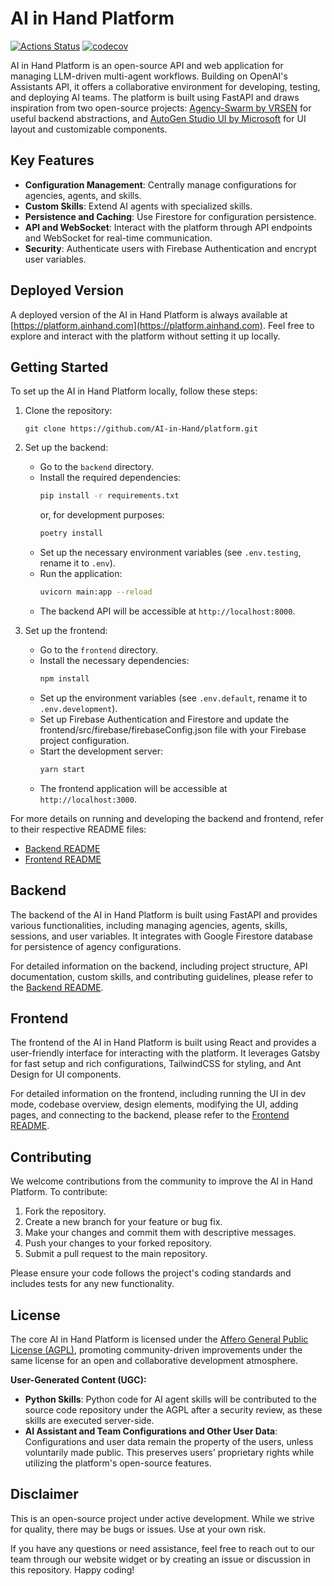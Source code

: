 # AI in Hand Platform
[![Actions Status](https://github.com/AI-in-Hand/platform/workflows/Test/badge.svg)](https://github.com/AI-in-Hand/platform/actions)
[![codecov](https://codecov.io/gh/AI-in-Hand/platform/graph/badge.svg?token=D2ZCM1DK55)](https://codecov.io/gh/AI-in-Hand/platform)

AI in Hand Platform is an open-source API and web application for managing LLM-driven multi-agent workflows.
Building on OpenAI's Assistants API, it offers a collaborative environment for developing, testing, and deploying AI teams.
The platform is built using FastAPI and draws inspiration from two open-source projects:
[Agency-Swarm by VRSEN](https://github.com/VRSEN/agency-swarm) for useful backend abstractions,
and [AutoGen Studio UI by Microsoft](https://github.com/microsoft/autogen/tree/main/samples/apps/autogen-studio/frontend)
for UI layout and customizable components.

## Key Features

- **Configuration Management**: Centrally manage configurations for agencies, agents, and skills.
- **Custom Skills**: Extend AI agents with specialized skills.
- **Persistence and Caching**: Use Firestore for configuration persistence.
- **API and WebSocket**: Interact with the platform through API endpoints and WebSocket for real-time communication.
- **Security**: Authenticate users with Firebase Authentication and encrypt user variables.

## Deployed Version

A deployed version of the AI in Hand Platform is always available at [https://platform.ainhand.com](https://platform.ainhand.com).
Feel free to explore and interact with the platform without setting it up locally.

## Getting Started

To set up the AI in Hand Platform locally, follow these steps:

1. Clone the repository:
   ```
   git clone https://github.com/AI-in-Hand/platform.git
   ```

2. Set up the backend:
   - Go to the `backend` directory.
   - Install the required dependencies:
     ```bash
     pip install -r requirements.txt
     ```
     or, for development purposes:
     ```bash
     poetry install
     ```
   - Set up the necessary environment variables (see `.env.testing`, rename it to `.env`).
   - Run the application:
     ```bash
     uvicorn main:app --reload
     ```
   - The backend API will be accessible at `http://localhost:8000`.

3. Set up the frontend:
   - Go to the `frontend` directory.
   - Install the necessary dependencies:
     ```bash
     npm install
     ```
   - Set up the environment variables (see `.env.default`, rename it to `.env.development`).
   - Set up Firebase Authentication and Firestore and update the frontend/src/firebase/firebaseConfig.json file with your Firebase project configuration.
   - Start the development server:
     ```bash
     yarn start
     ```
   - The frontend application will be accessible at `http://localhost:3000`.

For more details on running and developing the backend and frontend, refer to their respective README files:
- [Backend README](backend/README.md)
- [Frontend README](frontend/README.md)

## Backend

The backend of the AI in Hand Platform is built using FastAPI and provides various functionalities,
including managing agencies, agents, skills, sessions, and user variables.
It integrates with Google Firestore database for persistence of agency configurations.

For detailed information on the backend, including project structure, API documentation, custom skills,
and contributing guidelines, please refer to the [Backend README](backend/README.md).

## Frontend

The frontend of the AI in Hand Platform is built using React and provides a user-friendly interface for interacting
with the platform. It leverages Gatsby for fast setup and rich configurations, TailwindCSS for styling,
and Ant Design for UI components.

For detailed information on the frontend, including running the UI in dev mode, codebase overview, design elements,
modifying the UI, adding pages, and connecting to the backend, please refer to the [Frontend README](frontend/README.md).

## Contributing

We welcome contributions from the community to improve the AI in Hand Platform. To contribute:

1. Fork the repository.
2. Create a new branch for your feature or bug fix.
3. Make your changes and commit them with descriptive messages.
4. Push your changes to your forked repository.
5. Submit a pull request to the main repository.

Please ensure your code follows the project's coding standards and includes tests for any new functionality.

## License
The core AI in Hand Platform is licensed under the [Affero General Public License (AGPL)](LICENSE), promoting community-driven improvements under the same license for an open and collaborative development atmosphere.

**User-Generated Content (UGC):**
- **Python Skills**: Python code for AI agent skills will be contributed to the source code repository under the AGPL after a security review, as these skills are executed server-side.
- **AI Assistant and Team Configurations and Other User Data**: Configurations and user data remain the property of the users, unless voluntarily made public. This preserves users' proprietary rights while utilizing the platform's open-source features.

## Disclaimer

This is an open-source project under active development.
While we strive for quality, there may be bugs or issues. Use at your own risk.

If you have any questions or need assistance, feel free to reach out to our team through our website widget
or by creating an issue or discussion in this repository.
Happy coding!
